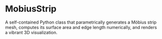 # MobiusStrip
A self-contained Python class that parametrically generates a Möbius strip mesh, computes its surface area and edge length numerically, and renders a vibrant 3D visualization.
